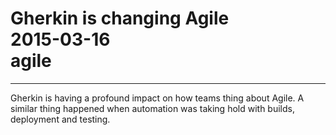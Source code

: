 # Gherkin is changing Agile<br>2015-03-16<br>agile<br>
---
Gherkin is having a profound impact on how teams thing about Agile. A similar thing happened when automation was taking hold with builds, deployment and testing.
